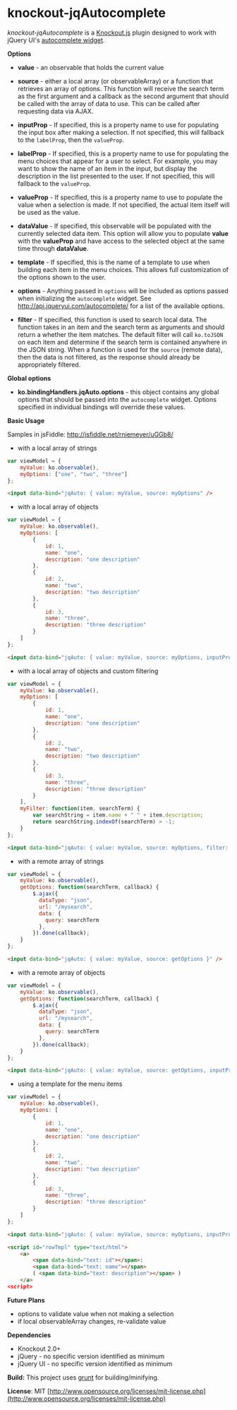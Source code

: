knockout-jqAutocomplete
================
*knockout-jqAutocomplete* is a [Knockout.js](http://knockoutjs.com/) plugin designed to work with jQuery UI's [autocomplete widget](http://jqueryui.com/autocomplete/).

**Options**

* **value** - an observable that holds the current value

* **source** - either a local array (or observableArray) or a function that retrieves an array of options. This function will receive the search term as the first argument and a callback as the second argument that should be called with the array of data to use. This can be called after requesting data via AJAX.

* **inputProp** - If specified, this is a property name to use for populating the input box after making a selection. If not specified, this will fallback to the `labelProp`, then the `valueProp`.

* **labelProp** - If specified, this is a property name to use for populating the menu choices that appear for a user to select. For example, you may want to show the name of an item in the input, but display the description in the list presented to the user. If not specified, this will fallback to the `valueProp`.

* **valueProp** - If specified, this is a property name to use to populate the value when a selection is made. If not specified, the actual item itself will be used as the value.

* **dataValue** - If specified, this observable will be populated with the currently selected data item. This option will allow you to populate **value** with the **valueProp** and have access to the selected object at the same time through **dataValue**.

* **template** - If specified, this is the name of a template to use when building each item in the menu choices. This allows full customization of the options shown to the user.

* **options** - Anything passed in `options` will be included as options passed when initializing the `autocomplete` widget. See http://api.jqueryui.com/autocomplete/ for a list of the available options.

* **filter** - If specified, this function is used to search local data. The function takes in an item and the search term as arguments and should return a whether the item matches. The default filter will call `ko.toJSON` on each item and determine if the search term is contained anywhere in the JSON string. When a function is used for the `source` (remote data), then the data is not filtered, as the response should already be appropriately filtered.

**Global options**

* **ko.bindingHandlers.jqAuto.options** - this object contains any global options that should be passed into the `autocomplete` widget. Options specified in individual bindings will override these values.

**Basic Usage**

Samples in jsFiddle: http://jsfiddle.net/rniemeyer/uGGb8/

* with a local array of strings

```js
var viewModel = {
    myValue: ko.observable(),
    myOptions: ["one", "two", "three"]
};
```

```html
<input data-bind="jqAuto: { value: myValue, source: myOptions" />
```

* with a local array of objects

```js
var viewModel = {
    myValue: ko.observable(),
    myOptions: [
        {
            id: 1,
            name: "one",
            description: "one description"
        },
        {
            id: 2,
            name: "two",
            description: "two description"
        },
        {
            id: 3,
            name: "three",
            description: "three description"
        }
    ]
};
```

```html
<input data-bind="jqAuto: { value: myValue, source: myOptions, inputProp: 'name', labelProp: 'description', valueProp: 'id' }" />
```

* with a local array of objects and custom filtering

```js
var viewModel = {
    myValue: ko.observable(),
    myOptions: [
        {
            id: 1,
            name: "one",
            description: "one description"
        },
        {
            id: 2,
            name: "two",
            description: "two description"
        },
        {
            id: 3,
            name: "three",
            description: "three description"
        }
    ],
    myFilter: function(item, searchTerm) {
        var searchString = item.name + " " + item.description;
        return searchString.indexOf(searchTerm) > -1;
    }
};
```

```html
<input data-bind="jqAuto: { value: myValue, source: myOptions, filter: myFilter, labelProp: 'name' }" />
```

* with a remote array of strings

```js
var viewModel = {
    myValue: ko.observable(),
    getOptions: function(searchTerm, callback) {
        $.ajax({
          dataType: "json",
          url: "/mysearch",
          data: {
            query: searchTerm
          },
        }).done(callback);
    }
};
```

```html
<input data-bind="jqAuto: { value: myValue, source: getOptions }" />
```

* with a remote array of objects

```js
var viewModel = {
    myValue: ko.observable(),
    getOptions: function(searchTerm, callback) {
        $.ajax({
          dataType: "json",
          url: "/mysearch",
          data: {
            query: searchTerm
          },
        }).done(callback);
    }
};
```

```html
<input data-bind="jqAuto: { value: myValue, source: getOptions, inputProp: 'name', labelProp: 'description', valueProp: 'id' }" />
```

* using a template for the menu items

```js
var viewModel = {
    myValue: ko.observable(),
    myOptions: [
        {
            id: 1,
            name: "one",
            description: "one description"
        },
        {
            id: 2,
            name: "two",
            description: "two description"
        },
        {
            id: 3,
            name: "three",
            description: "three description"
        }
    ]
};
```

```html
<input data-bind="jqAuto: { value: myValue, source: myOptions, inputProp: 'name', labelProp: 'description', valueProp: 'id', template: 'rowTmpl' }" />

<script id="rowTmpl" type="text/html">
    <a>
        <span data-bind="text: id"></span>:
        <span data-bind="text: name"></span>
        ( <span data-bind="text: description"></span> )
    </a>
<script>
```

**Future Plans**

* options to validate value when not making a selection
* if local observableArray changes, re-validate value

**Dependencies**

* Knockout 2.0+
* jQuery - no specific version identified as minimum
* jQuery UI - no specific version identified as minimum


**Build:** This project uses [grunt](http://gruntjs.com/) for building/minifying.

**License**: MIT [http://www.opensource.org/licenses/mit-license.php](http://www.opensource.org/licenses/mit-license.php)

